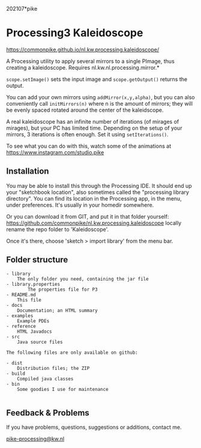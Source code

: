 202107*pike

# Processing3 Kaleidoscope
<https://commonpike.github.io/nl.kw.processing.kaleidoscope/>

A Processing utility to apply several mirrors to a single PImage,
thus creating a kaleidoscope. Requires nl.kw.nl.processing.mirror.*

`scope.setImage()` sets the input image and `scope.getOutput()`
returns the output. 

You can add your own mirrors using `addMirror(x,y,alpha)`, but you can 
also conveniently call `initMirrors(n)` where n is the amount of 
mirrors; they will be evenly spaced rotated around the center 
of the kaleidscope.

A real kaleidoscope has an infinite number of iterations (of 
mirages of mirages), but your PC has limited time. Depending 
on the setup of your mirrors, 3 iterations is often enough.
Set it using `setIterations()`.

To see what you can do with this, watch some of the animations at
<https://www.instagram.com/studio.pike>

## Installation

You may be able to install this through the Processing IDE.
It should end up your "sketchbook location",
also sometimes called the "processing library directory".
You can find its location in the Processing app, in the menu,
under preferences. It's usually in your homedir somewhere.

Or you can download it from GIT, and put it in that folder
yourself: 
<https://github.com/commonpike/nl.kw.processing.kaleidoscope>
locally rename the repo folder to 'Kaleidoscope'.

Once it's there, choose 'sketch > import library'
from the menu bar.

## Folder structure

```
- library
    The only folder you need, containing the jar file
- library.properties
		The properties file for P3
- README.md 
    This file
- docs
    Documentation; an HTML summary
- examples
    Example PDEs
- reference
    HTML Javadocs
- src
    Java source files
    
The following files are only available on github:

- dist
    Distribution files; the ZIP    
- build
    Compiled java classes
- bin
    Some goodies I use for maintenance
    
```

## Feedback & Problems 

If you have problems, questions, suggestions or
additions, contact me.


pike-processing@kw.nl